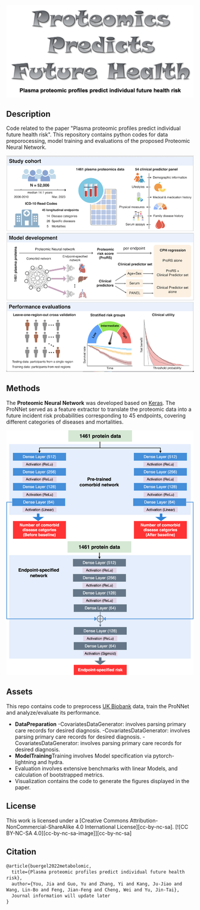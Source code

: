 <div align="center">

![Logo](./src/Logo.png?raw=true "Logo")


</div>

## Description   
Code related to the paper "Plasma proteomic profiles predict individual future health risk". 
This repository contains python codes for data preporocessing, model training and evaluations of the proposed Proteomic Neural Network.

![Workflow](./src/Study_Flowchart.png?raw=true "Workflow")

## Methods
The **Proteomic Neural Network** was developed based on [Keras](https://github.com/keras-team/keras). The ProNNet served as a feature extractor to translate the proteomic data into a future incident risk probabilities corresponding to 45 endpoints, covering different categories of diseases and mortalities.

![Architecture](./src/ProNNet.png?raw=true "Architecture")

## Assets
This repo contains code to preprocess [UK Biobank](https://www.ukbiobank.ac.uk/) data, train the ProNNet and analyze/evaluate its performance.

- **DataPreparation**
  -CovariatesDataGenerator: involves parsing primary care records for desired diagnosis. 
  -CovariatesDataGenerator: involves parsing primary care records for desired diagnosis. 
  -CovariatesDataGenerator: involves parsing primary care records for desired diagnosis. 
- **ModelTraining**Training involves Model specification via pytorch-lightning and hydra.
- Evaluation involves extensive benchmarks with linear Models, and calculation of bootstrapped metrics.
- Visualization contains the code to generate the figures displayed in the paper. 

## License
This work is licensed under a
[Creative Commons Attribution-NonCommercial-ShareAlike 4.0 International License][cc-by-nc-sa].
[![CC BY-NC-SA 4.0][cc-by-nc-sa-image]][cc-by-nc-sa]


## Citation   
```
@article{buergel2022metabolomic,
  title={Plasma proteomic profiles predict individual future health risk},
  author={You, Jia and Guo, Yu and Zhang, Yi and Kang, Ju-Jiao and Wang, Lin-Bo and Feng, Jian-Feng and Cheng, Wei and Yu, Jin-Tai},
  Journal information will update later
}
```

